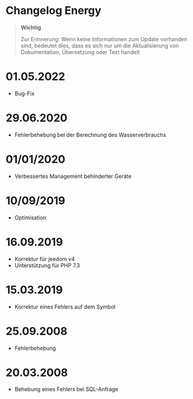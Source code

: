 # Changelog Energy

>**Wichtig**
>
>Zur Erinnerung: Wenn keine Informationen zum Update vorhanden sind, bedeutet dies, dass es sich nur um die Aktualisierung von Dokumentation, Übersetzung oder Text handelt

# 01.05.2022

- Bug-Fix

# 29.06.2020

- Fehlerbehebung bei der Berechnung des Wasserverbrauchs

# 01/01/2020

- Verbessertes Management behinderter Geräte

# 10/09/2019

- Optimisation

# 16.09.2019

- Korrektur für jeedom v4
- Unterstützung für PHP 7.3

# 15.03.2019

- Korrektur eines Fehlers auf dem Symbol

# 25.09.2008

- Fehlerbehebung

# 20.03.2008

-  Behebung eines Fehlers bei SQL-Anfrage
